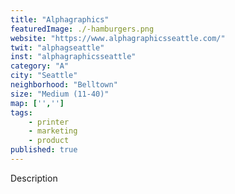 ```yaml
---
title: "Alphagraphics"
featuredImage: ./-hamburgers.png
website: "https://www.alphagraphicsseattle.com/"
twit: "alphagseattle"
inst: "alphagraphicsseattle"
category: "A"
city: "Seattle"
neighborhood: "Belltown"
size: "Medium (11-40)"
map: ['','']
tags:
    - printer
    - marketing
    - product
published: true
---
```


Description

